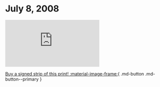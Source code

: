 # July 8, 2008

![](https://www.achewood.com/comic.php?date=07082008)

[Buy a signed strip of this print! :material-image-frame:](https://achewood-holiday-pop-up.myshopify.com/products/strip#07082008){ .md-button .md-button--primary }
